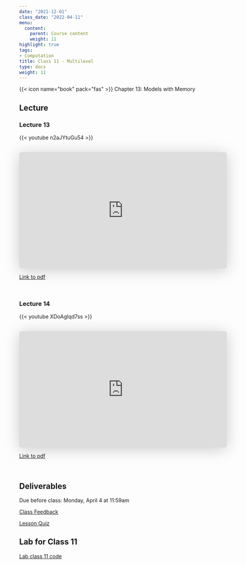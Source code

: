 ```yaml
---
date: "2021-12-01"
class_date: "2022-04-11"
menu:
  content:
    parent: Course content
    weight: 11
highlight: true
tags:
- Computation
title: Class 11 - Multilevel
type: docs
weight: 11
---
```



{{< icon name="book" pack="fas" >}} Chapter 13: Models with Memory

<!--more-->

## Lecture

### Lecture 13

{{< youtube n2aJYtuGu54 >}}

<br>

<iframe class="speakerdeck-iframe" frameborder="0" src="https://speakerdeck.com/player/e7bde2e90ac540c8be093d7bc5c57576" title="Statistical Rethinking 2022 Lecture 13" allowfullscreen="true" mozallowfullscreen="true" webkitallowfullscreen="true" style="border: 0px; background: padding-box padding-box rgba(0, 0, 0, 0.1); margin: 0px; padding: 0px; border-radius: 6px; box-shadow: rgba(0, 0, 0, 0.2) 0px 5px 40px; width: 560px; height: 314px;" data-ratio="1.78343949044586"></iframe>

[Link to pdf](https://files.speakerdeck.com/presentations/e7bde2e90ac540c8be093d7bc5c57576/Lecture_13.pdf)

<br>

### Lecture 14

{{< youtube XDoAglqd7ss >}}

<br>

<iframe class="speakerdeck-iframe" frameborder="0" src="https://speakerdeck.com/player/e8c312e606eb4f3091417a48e63ea381" title="Statistical Rethinking 2022 Lecture 14" allowfullscreen="true" mozallowfullscreen="true" webkitallowfullscreen="true" style="border: 0px; background: padding-box padding-box rgba(0, 0, 0, 0.1); margin: 0px; padding: 0px; border-radius: 6px; box-shadow: rgba(0, 0, 0, 0.2) 0px 5px 40px; width: 560px; height: 314px;" data-ratio="1.78343949044586"></iframe>

[Link to pdf](https://files.speakerdeck.com/presentations/e8c312e606eb4f3091417a48e63ea381/Lecture_14.pdf)

<br>

## Deliverables

Due before class: Monday, April 4 at 11:59am 

<a href="https://forms.gle/zMipNzav3BCL3Rwy9"><i class="fas fa-comment fa-lg"></i>  Class Feedback</a>

<a href="https://uncc.instructure.com/courses/171000/quizzes/356153"><i class="fas fa-question fa-lg"></i>  Lesson Quiz</a>

## Lab for Class 11

[Lab class 11 code](../../lab/11-class)

